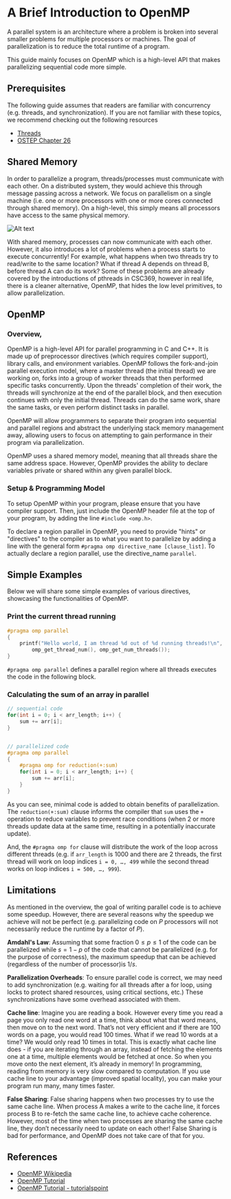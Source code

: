 # A Brief Introduction to OpenMP
A parallel system is an architecture where a problem is broken into several smaller problems for multiple processors or machines. The goal of parallelization is to reduce the total runtime of a program.


This guide mainly focuses on OpenMP which is a high-level API that makes parallelizing sequential code more simple.


## Prerequisites
The following guide assumes that readers are familiar with concurrency (e.g. threads, and synchronization). If you are not familiar with these topics, we recommend checking out the following resources
- [Threads](https://en.wikipedia.org/wiki/Thread_(computing))
- [OSTEP Chapter 26](https://pages.cs.wisc.edu/~remzi/OSTEP/threads-intro.pdf)


## Shared Memory
In order to parallelize a program, threads/processes must communicate with each other. On a distributed system, they would achieve this through message passing across a network. We focus on parallelism on a single machine (i.e. one or more processors with one or more cores connected through shared memory). On a high-level, this simply means all processors have access to the same physical memory.

![Alt text](https://www.tutorialspoint.com/inter_process_communication/images/shared_memory.jpg)


With shared memory, processes can now communicate with each other. However, it also introduces a lot of problems when a process starts to execute concurrently! For example, what happens when two threads try to read/write to the same location? What if thread A depends on thread B, before thread A can do its work? Some of these problems are already covered by the introductions of pthreads in CSC369, however in real life, there is a cleaner alternative, OpenMP, that hides the low level primitives, to allow parallelization.




## OpenMP
### Overview,
OpenMP is a high-level API for parallel programming in C and C++. It is made up of preprocessor directives (which requires compiler support), library calls, and environment variables. OpenMP follows the fork-and-join parallel execution model, where a master thread (the initial thread) we are
working on, forks into a group of worker threads that then performed specific tasks concurrently. Upon the threads' completion of their work, the threads will synchronize at the end of the parallel block, and then execution continues with only the initial thread. Threads can do the same work, share the same tasks, or even perform distinct tasks in parallel.


OpenMP will allow programmers to separate their program into sequential and parallel regions and abstract the underlying stack memory management away, allowing users to focus on attempting to gain performance in their program via parallelization.  


OpenMP uses a shared memory model, meaning that all threads share the same address space. However, OpenMP provides the ability to declare variables private or shared within any given parallel block.


### Setup & Programming Model
To setup OpenMP within your program, please ensure that you have compiler support. Then, just include the OpenMP header file at the top of your program, by adding the line `#include <omp.h>`.


To declare a region parallel in OpenMP, you need to provide "hints" or "directives" to the compiler as to what you want to parallelize by adding a line with the general form `#pragma omp directive_name [clause_list]`. To actually declare a region parallel, use the directive_name `parallel`.


## Simple Examples
Below we will share some simple examples of various directives, showcasing the functionalities of OpenMP.


### Print the current thread running
```c
#pragma omp parallel 
{ 
	printf("Hello world, I am thread %d out of %d running threads!\n",
		omp_get_thread_num(), omp_get_num_threads()); 
}
```
`#pragma omp parallel` defines a parallel region where all threads executes the code in the following block.


### Calculating the sum of an array in parallel
```c
// sequential code
for(int i = 0; i < arr_length; i++) {
	sum += arr[i];
}


// parallelized code
#pragma omp parallel
{
	#pragma omp for reduction(+:sum)
	for(int i = 0; i < arr_length; i++) {
		sum += arr[i];
	}
}
```


As you can see, minimal code is added to obtain benefits of parallelization. The `reduction(+:sum)` clause informs the compiler that `sum` uses the `+` operation to reduce variables to prevent race conditions (when 2 or more threads update data at the same time, resulting in a potentially inaccurate update).


And, the `#pragma omp for` clause will distribute the work of the loop across different threads (e.g. if `arr_length` is 1000 and there are 2 threads, the first thread will work on loop indices `i = 0, …, 499` while the second thread works on loop indices `i = 500, …, 999`).


## Limitations
As mentioned in the overview, the goal of writing parallel code is to achieve some speedup. However, there are several reasons why the speedup we achieve will not be perfect (e.g. parallelizing code on $P$ processors will not necessarily reduce the runtime by a factor of $P$).

**Amdahl's Law**: Assuming that some fraction $0 \leq p \leq 1$ of the code can be parallelized while $s = 1 - p$ of the code that cannot be parallelized (e.g. for the purpose of correctness), the maximum speedup that can be achieved (regardless of the number of processor)is $1 / s$.

**Parallelization Overheads**: To ensure parallel code is correct, we may need to add synchronization (e.g. waiting for all threads after a for loop, using locks to protect shared resources, using critical sections, etc.) These synchronizations have some overhead associated with them.

**Cache line**: Imagine you are reading a book. However every time you read a page you only read one word at a time, think about what that word means, then move on to the next word. That’s not very efficient and if there are 100 words on a page, you would read 100 times. What if we read 10 words at a time? We would only read 10 times in total. This is exactly what cache line does - if you are iterating through an array, instead of fetching the elements one at a time, multiple elements would be fetched at once. So when you move onto the next element, it’s already in memory! In programming, reading from memory is very slow compared to computation. If you use cache line to your advantage (improved spatial locality), you can make your program run many, many times faster.

**False Sharing**: False sharing happens when two processes try to use the same cache line. When process A makes a write to the cache line, it forces process B to re-fetch the same cache line, to achieve cache coherence. However, most of the time when two processes are sharing the same cache line, they don’t necessarily need to update on each other! False Sharing is bad for performance, and OpenMP does not take care of that for you.


## References
- [OpenMP Wikipedia](https://en.wikipedia.org/wiki/OpenMP)
- [OpenMP Tutorial](https://hpc-tutorials.llnl.gov/openmp/)
- [OpenMP Tutorial - tutorialspoint](https://www.tutorialspoint.com/inter_process_communication/inter_process_communication_shared_memory.htm)



